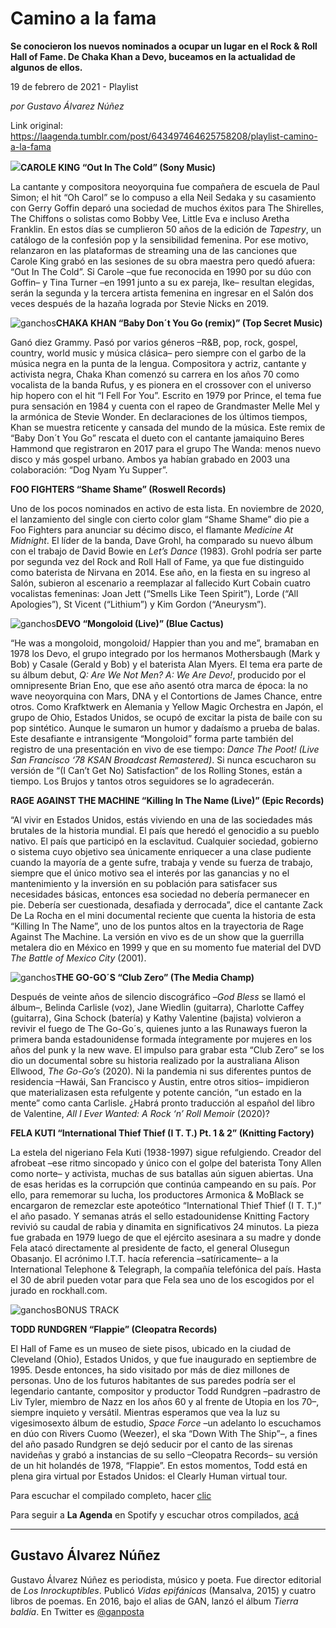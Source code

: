 # Camino a la fama

**Se conocieron los nuevos nominados a ocupar un lugar en el Rock & Roll Hall of Fame. De Chaka Khan a Devo, buceamos en la actualidad de algunos de ellos.**

19 de febrero de 2021 - Playlist

_por Gustavo Álvarez Núñez_

Link original: https://laagenda.tumblr.com/post/643497464625758208/playlist-camino-a-la-fama

![](https://64.media.tumblr.com/8074059871f399e94af51da891afafad/1784e425bd299d00-f6/s500x750/5681e2bdf84c6dcb7679e3b4516300e0a045927b.jpg)**CAROLE KING “Out In The Cold” (Sony Music)**  

La cantante y compositora neoyorquina fue compañera de escuela de Paul Simon; el hit “Oh Carol” se lo compuso a ella Neil Sedaka y su casamiento con Gerry Goffin deparó una sociedad de muchos éxitos para The Shirelles, The Chiffons o solistas como Bobby Vee, Little Eva e incluso Aretha Franklin. En estos días se cumplieron 50 años de la edición de *Tapestry*, un catálogo de la confesión pop y la sensibilidad femenina. Por ese motivo, relanzaron en las plataformas de streaming una de las canciones que Carole King grabó en las sesiones de su obra maestra pero quedó afuera: “Out In The Cold”. Si Carole –que fue reconocida en 1990 por su dúo con Goffin– y Tina Turner –en 1991 junto a su ex pareja, Ike– resultan elegidas, serán la segunda y la tercera artista femenina en ingresar en el Salón dos veces después de la hazaña lograda por Stevie Nicks en 2019. 

![ganchos](https://64.media.tumblr.com/3724ca50227929fd9984551536d8256c/1784e425bd299d00-dd/s500x750/3b98ff802ef21016a1fcb10513c58b10f384e2ce.jpg)**CHAKA KHAN “Baby Don´t You Go (remix)” (Top Secret Music)**  

Ganó diez Grammy. Pasó por varios géneros –R&B, pop, rock, gospel, country, world music y música clásica– pero siempre con el garbo de la música negra en la punta de la lengua. Compositora y actriz, cantante y activista negra, Chaka Khan comenzó su carrera en los años 70 como vocalista de la banda Rufus, y es pionera en el crossover con el universo hip hopero con el hit “I Fell For You”. Escrito en 1979 por Prince, el tema fue pura sensación en 1984 y cuenta con el rapeo de Grandmaster Melle Mel y la armónica de Stevie Wonder. En declaraciones de los últimos tiempos, Khan se muestra reticente y cansada del mundo de la música. Este remix de “Baby Don´t You Go” rescata el dueto con el cantante jamaiquino Beres Hammond que registraron en 2017 para el grupo The Wanda: menos nuevo disco y más gospel urbano. Ambos ya habían grabado en 2003 una colaboración: “Dog Nyam Yu Supper”.

**FOO FIGHTERS “Shame Shame” (Roswell Records)**  

Uno de los pocos nominados en activo de esta lista. En noviembre de 2020, el lanzamiento del single con cierto color glam “Shame Shame” dio pie a Foo Fighters para anunciar su décimo disco, el flamante *Medicine At Midnight*. El líder de la banda, Dave Grohl, ha comparado su nuevo álbum con el trabajo de David Bowie en *Let’s Dance* (1983). Grohl podría ser parte por segunda vez del Rock and Roll Hall of Fame, ya que fue distinguido como baterista de Nirvana en 2014. Ese año, en la fiesta en su ingreso al Salón, subieron al escenario a reemplazar al fallecido Kurt Cobain cuatro vocalistas femeninas: Joan Jett (“Smells Like Teen Spirit”), Lorde (“All Apologies”), St Vicent (“Lithium”) y Kim Gordon (“Aneurysm”).

![ganchos](https://64.media.tumblr.com/5adc3a67d1f22dd05a86145f1dacf86c/1784e425bd299d00-4f/s500x750/362619f1a4f4b7e826879db85bd3c963ef25baff.jpg)**DEVO “Mongoloid (Live)” (Blue Cactus)**  

“He was a mongoloid, mongoloid/ Happier than you and me”, bramaban en 1978 los Devo, el grupo integrado por los hermanos Mothersbaugh (Mark y Bob) y Casale (Gerald y Bob) y el baterista Alan Myers. El tema era parte de su álbum debut, *Q: Are We Not Men? A: We Are Devo!*, producido por el omnipresente Brian Eno, que ese año asentó otra marca de época: la no wave neoyorquina con Mars, DNA y el Contortions de James Chance, entre otros. Como Krafktwerk en Alemania y Yellow Magic Orchestra en Japón, el grupo de Ohio, Estados Unidos, se ocupó de excitar la pista de baile con su pop sintético. Aunque le sumaron un humor y dadaísmo a prueba de balas. Este desafiante e intransigente “Mongoloid” forma parte también del registro de una presentación en vivo de ese tiempo: *Dance The Poot! (Live San Francisco ‘78 KSAN Broadcast Remastered)*. Si nunca escucharon su versión de “(I Can’t Get No) Satisfaction” de los Rolling Stones, están a tiempo. Los Brujos y tantos otros seguidores se lo agradecerán.

**RAGE AGAINST THE MACHINE “Killing In The Name (Live)” (Epic Records)**  

“Al vivir en Estados Unidos, estás viviendo en una de las sociedades más brutales de la historia mundial. El país que heredó el genocidio a su pueblo nativo. El país que participó en la esclavitud. Cualquier sociedad, gobierno o sistema cuyo objetivo sea únicamente enriquecer a una clase pudiente cuando la mayoría de a gente sufre, trabaja y vende su fuerza de trabajo, siempre que el único motivo sea el interés por las ganancias y no el mantenimiento y la inversión en su población para satisfacer sus necesidades básicas, entonces esa sociedad no debería permanecer en pie. Debería ser cuestionada, desafiada y derrocada”, dice el cantante Zack De La Rocha en el mini documental reciente que cuenta la historia de esta “Killing In The Name”, uno de los puntos altos en la trayectoria de Rage Against The Machine. La versión en vivo es de un show que la guerrilla metalera dio en México en 1999 y que en su momento fue material del DVD *The Battle of Mexico City* (2001).

![ganchos](https://64.media.tumblr.com/858c9b4fb685a6ba1015ac299b788c2b/1784e425bd299d00-24/s500x750/cd42e9249e0817931c99ecd22fb1dc136a52b0d2.jpg)**THE GO-GO´S “Club Zero” (The Media Champ)**  

Después de veinte años de silencio discográfico –*God Bless* se llamó el álbum–, Belinda Carlisle (voz), Jane Wiedlin (guitarra), Charlotte Caffey (guitarra), Gina Schock (batería) y Kathy Valentine (bajista) volvieron a revivir el fuego de The Go-Go´s, quienes junto a las Runaways fueron la primera banda estadounidense formada íntegramente por mujeres en los años del punk y la new wave. El impulso para grabar esta “Club Zero” se los dio un documental sobre su historia realizado por la australiana Alison Ellwood, *The Go-Go’s* (2020). Ni la pandemia ni sus diferentes puntos de residencia –Hawái, San Francisco y Austin, entre otros sitios– impidieron que materializasen esta refulgente y potente canción, “un estado en la mente” como canta Carlisle. ¿Habrá pronto traducción al español del libro de Valentine, *All I Ever Wanted: A Rock ‘n’ Roll Memoir* (2020)? 

**FELA KUTI “International Thief Thief (I T. T.) Pt. 1 & 2” (Knitting Factory)**  

La estela del nigeriano Fela Kuti (1938-1997) sigue refulgiendo. Creador del afrobeat –ese ritmo sincopado y único con el golpe del baterista Tony Allen como norte– y activista, muchas de sus batallas aún siguen abiertas. Una de esas heridas es la corrupción que continúa campeando en su país. Por ello, para rememorar su lucha, los productores Armonica & MoBlack se encargaron de remezclar este apoteótico “International Thief Thief (I T. T.)” el año pasado. Y semanas atrás el sello estadounidense Knitting Factory revivió su caudal de rabia y dinamita en significativos 24 minutos. La pieza fue grabada en 1979 luego de que el ejército asesinara a su madre y donde Fela atacó directamente al presidente de facto, el general Olusegun Obasanjo. El acrónimo I.T.T. hacía referencia –satíricamente– a la International Telephone & Telegraph, la compañía telefónica del país. Hasta el 30 de abril pueden votar para que Fela sea uno de los escogidos por el jurado en rockhall.com.

![ganchos](https://64.media.tumblr.com/63cf866a74581c89ca698f92d61a3e67/1784e425bd299d00-d8/s500x750/7362ac25586b688b68f31e5a5e21b38ba634c9a0.jpg)BONUS TRACK

**TODD RUNDGREN “Flappie” (Cleopatra Records)**  

El Hall of Fame es un museo de siete pisos, ubicado en la ciudad de Cleveland (Ohio), Estados Unidos, y que fue inaugurado en septiembre de 1995. Desde entonces, ha sido visitado por más de diez millones de personas. Uno de los futuros habitantes de sus paredes podría ser el legendario cantante, compositor y productor Todd Rundgren –padrastro de Liv Tyler, miembro de Nazz en los años 60 y al frente de Utopia en los 70–, siempre inquieto y versátil. Mientras esperamos que vea la luz su vigesimosexto álbum de estudio, *Space Force* –un adelanto lo escuchamos en dúo con Rivers Cuomo (Weezer), el ska “Down With The Ship”–, a fines del año pasado Rundgren se dejó seducir por el canto de las sirenas navideñas y grabó a instancias de su sello –Cleopatra Records– su versión de un hit holandés de 1978, “Flappie”. En estos momentos, Todd está en plena gira virtual por Estados Unidos: el Clearly Human virtual tour.

Para escuchar el compilado completo, hacer [clic](https://t.umblr.com/redirect?z=https%3A%2F%2Fopen.spotify.com%2Fembed%2Fplaylist%2F1BEZTYhs4PrkHdtZgIdv4d&t=NzAwOWNmNmVlZDA0NzY0MWE0NzcyNWYxYWY0ZDkzNTJkNTI2ODE0NSx1SXBqWUlwdw%3D%3D&b=t%3AXDz46txpppLgDp7rJlWQpw&p=https%3A%2F%2Flaagenda.tumblr.com%2Fpost%2F643497464625758208%2Fplaylist-camino-a-la-fama&m=1&ts=1705436615)

Para seguir a **La Agenda** en Spotify y escuchar otros compilados, [acá](https://t.umblr.com/redirect?z=https%3A%2F%2Fopen.spotify.com%2Fuser%2Fsw7jovcft51wn1tjheb4njibk&t=MmYwM2MyYjJiZDU1YjU2MDA3MTM1NWE0ZTk5MGNiMmRkNThkY2Y2OCx1SXBqWUlwdw%3D%3D&b=t%3AXDz46txpppLgDp7rJlWQpw&p=https%3A%2F%2Flaagenda.tumblr.com%2Fpost%2F643497464625758208%2Fplaylist-camino-a-la-fama&m=1&ts=1705436615)

  




---

 Gustavo Álvarez Núñez
----------------------

 Gustavo Álvarez Núñez es periodista, músico y poeta. Fue director editorial de *Los Inrockuptibles*. Publicó *Vidas epifánicas* (Mansalva, 2015) y cuatro libros de poemas. En 2016, bajo el alias de GAN, lanzó el álbum *Tierra baldía*. En Twitter es [@ganposta](https://twitter.com/ganposta?lang=es) 


